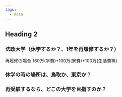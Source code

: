 ```yaml
---
tags:
  - note
---
```



## Heading 2

### 法政大学（休学するか？、1年を再履修するか？）
 再履修の場合
 160万(学費)+100万(寮費)+100万(生活費等)
 
### 休学の時の場所は、鳥取か、東京か？ 

### 再受験するなら、どこの大学を目指すのか？
